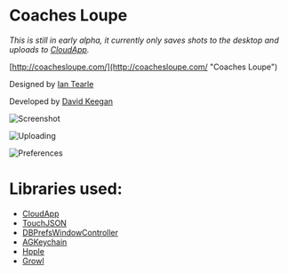 Coaches Loupe
========

*This is still in early alpha, it currently only saves shots to the desktop and uploads to [CloudApp](http://getcloudapp.com).*

[http://coachesloupe.com/](http://coachesloupe.com/ "Coaches Loupe")

Designed by [Ian Tearle](http://iantearle.com/)

Developed by [David Keegan](http://inscopeapps.com/)

![Screenshot](https://github.com/InScopeApps/Coaches-Loupe/raw/master/Screenshots/Main.png "Screenshot")

![Uploading](https://github.com/InScopeApps/Coaches-Loupe/raw/master/Screenshots/Uploading.png "Uploading")

![Preferences](https://github.com/InScopeApps/Coaches-Loupe/raw/master/Screenshots/Preferences.png "Preferences")

Libraries used:
========

* [CloudApp](https://github.com/cloudapp/objective-c)
* [TouchJSON](https://github.com/TouchCode/TouchJSON)
* [DBPrefsWindowController](http://www.mere-mortal-software.com/blog/details.php?d=2007-03-11)
* [AGKeychain](http://homepage.mac.com/agerson/examples/keychain)
* [Hpple](https://github.com/topfunky/hpple)
* [Growl](http://growl.info)
